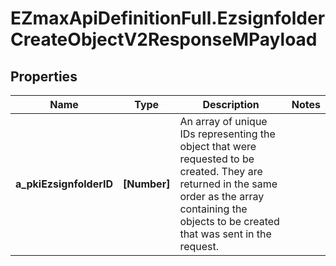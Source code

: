 # EZmaxApiDefinitionFull.EzsignfolderCreateObjectV2ResponseMPayload

## Properties

Name | Type | Description | Notes
------------ | ------------- | ------------- | -------------
**a_pkiEzsignfolderID** | **[Number]** | An array of unique IDs representing the object that were requested to be created.  They are returned in the same order as the array containing the objects to be created that was sent in the request. | 



